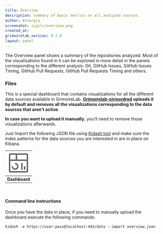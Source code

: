 ```yaml
---
title: Overview
description: summary of basic metrics on all analyzed sources.
author: Bitergia
screenshot: sigils/overview.png
created_at: 
grimoirelab_version: 0.2.0
layout: panel
---
```


The Overview panel shows a summary of the repositories analyzed.
Most of the visualizations found in it can be explored in more detail in
the panels corresponding to the different analysis: Git, GitHub Issues,
GitHub Issues Timing, GitHub Pull Requests, GitHub Pull Requests Timing and
others.


### Files
This is a special dashboard that contains visualizations for all the different data sources available
in GrimoireLab. **[Grimoirelab-sirmordred][sirmordred] uploads it by default and removes all the
visualizations corresponding to the data sources that aren't active**.

**In case you want to upload it manually**, you'll need to remove those visualizations afterwards.
 
Just Import the following JSON file using [Kidash tool](https://github.com/chaoss/grimoirelab-kidash/)
and make sure the index patterns for the data sources you are interested in are in place on Kibana.

| [![Dashboard][dash-icon]][dashboard] |
| :-------------: |
| **Dashboard** |

<br />

#### Command line instructions
Once you have the data in place, if you need to manually upload the dashboard execute the
following commands:
```
kidash -e https://user:pass@localhost:443/data --import overview.json
```

[sirmordred]: https://github.com/chaoss/grimoirelab-sirmordred#sirmordred-
[dash-icon]: ../assets/images/icons/dashboard.png
[ip-icon]: ../assets/images/icons/file-ruled.png
[dashboard]: https://raw.githubusercontent.com/chaoss/grimoirelab-sigils/master/json/overview.json
